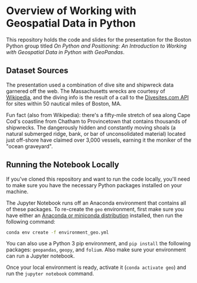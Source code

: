 # Overview of Working with Geospatial Data in Python

This repository holds the code and slides for the presentation for the Boston Python group titled *On Python and Positioning: An Introduction to Working with Geospatial Data in Python with GeoPandas*.

## Dataset Sources

The presentation used a combination of dive site and shipwreck data garnered off the web. The Massachusetts wrecks are courtesy of [Wikipedia](https://en.wikipedia.org/wiki/List_of_shipwrecks_of_Massachusetts), and the diving info is the result of a call to the [Divesites.com API](http://api.divesites.com/docs/) for sites within 50 nautical miles of Boston, MA.

Fun fact (also from Wikipedia): there's a fifty-mile stretch of sea along Cape Cod's coastline from Chatham to Provincetown that contains thousands of shipwrecks. The dangerously hidden and constantly moving shoals (a natural submerged ridge, bank, or bar of unconsolidated material) located just off-shore have claimed over 3,000 vessels, earning it the moniker of the "ocean graveyard".



## Running the Notebook Locally

If you've cloned this repository and want to run the code locally, you'll need to make sure you have the necessary Python packages installed on your machine.

The Jupyter Notebook runs off an Anaconda environment that contains all of these packages. To re-create the `geo` environment, first make sure you have either an [Anaconda or miniconda distribution](https://www.anaconda.com/) installed, then run the following command:

```bash
conda env create -f environment_geo.yml
```

You can also use a Python 3 pip environment, and `pip install` the following packages: `geopandas`, `geopy`, and `folium`. Also make sure your environment can run a Jupyter notebook.

Once your local environment is ready, activate it (`conda activate geo`) and run the `jupyter notebook` command.


<!--
https://www.w3.org/2015/spatial/wiki/Coordinate_Reference_Systems
WGS84, a CRS for latitude-longitude coordinates, is very popular on the web. This has lead to the idea that this CRS can be considered a default CRS. In fact, many specifications have done so (basic geo, GeoJSON, geosparql).

www.thetruesize.com for interactive map showing Mercator projection distortions - as you drag a country around it adjusts to it's accurate relative size.

Gist with KML reading and dropping Z dimension info:
https://gist.github.com/mazzma12/0a32ce693bb42b742252caabb98519db

13 Top open source GIS software: https://gisgeography.com/free-gis-software/

More than you ever wanted to know about GeoJSON:
https://macwright.com/2015/03/23/geojson-second-bite.html

-->
